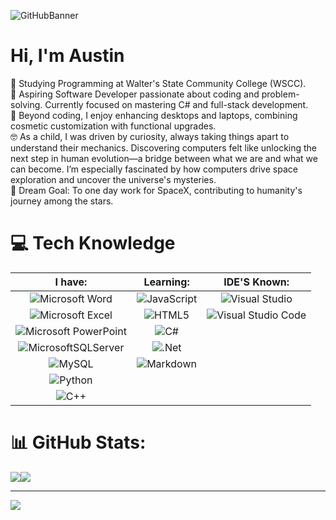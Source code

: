 ![GitHubBanner](https://github.com/user-attachments/assets/825eb0e7-6d9f-46c3-bb96-fcbb3995edf2)
# Hi, I'm Austin
📖 Studying Programming at Walter's State Community College (WSCC).<br>
🤔 Aspiring Software Developer passionate about coding and problem-solving. Currently focused on mastering C# and full-stack development.<br>
🧰 Beyond coding, I enjoy enhancing desktops and laptops, combining cosmetic customization with functional upgrades.<br>
🤓 As a child, I was driven by curiosity, always taking things apart to understand their mechanics. Discovering computers felt like unlocking the next step in human evolution—a bridge between what we are and what we can become. I’m especially fascinated by how computers drive space exploration and uncover the universe's mysteries.<br>
👾 Dream Goal: To one day work for SpaceX, contributing to humanity's journey among the stars.<br>

# 💻 Tech Knowledge

| I have:       | Learning:     | IDE'S Known:         |
|:-------------:|:-------------:|:--------------------:|
| ![Microsoft Word](https://img.shields.io/badge/Microsoft_Word-2B579A?style=for-the-badge&logo=microsoft-word&logoColor=white)| ![JavaScript](https://img.shields.io/badge/javascript-%23323330.svg?style=for-the-badge&logo=javascript&logoColor=%23F7DF1E)| ![Visual Studio](https://img.shields.io/badge/Visual%20Studio-5C2D91.svg?style=for-the-badge&logo=visual-studio&logoColor=white)|
| ![Microsoft Excel](https://img.shields.io/badge/Microsoft_Excel-217346?style=for-the-badge&logo=microsoft-excel&logoColor=white)| ![HTML5](https://img.shields.io/badge/html5-%23E34F26.svg?style=for-the-badge&logo=html5&logoColor=white)| ![Visual Studio Code](https://img.shields.io/badge/Visual%20Studio%20Code-0078d7.svg?style=for-the-badge&logo=visual-studio-code&logoColor=white)|
| ![Microsoft PowerPoint](https://img.shields.io/badge/Microsoft_PowerPoint-B7472A?style=for-the-badge&logo=microsoft-powerpoint&logoColor=white)| ![C#](https://img.shields.io/badge/c%23-%23239120.svg?style=for-the-badge&logo=csharp&logoColor=white)| |
| ![MicrosoftSQLServer](https://img.shields.io/badge/Microsoft%20SQL%20Server-CC2927?style=for-the-badge&logo=microsoft%20sql%20server&logoColor=white)| ![.Net](https://img.shields.io/badge/.NET-5C2D91?style=for-the-badge&logo=.net&logoColor=white)||
| ![MySQL](https://img.shields.io/badge/mysql-4479A1.svg?style=for-the-badge&logo=mysql&logoColor=white)| ![Markdown](https://img.shields.io/badge/markdown-%23000000.svg?style=for-the-badge&logo=markdown&logoColor=white)||
| ![Python](https://img.shields.io/badge/python-3670A0?style=for-the-badge&logo=python&logoColor=ffdd54)|||
| ![C++](https://img.shields.io/badge/c++-%2300599C.svg?style=for-the-badge&logo=c%2B%2B&logoColor=white)|||

# 📊 GitHub Stats:
![](https://github-readme-stats.vercel.app/api?username=Aphillips17&theme=dark&hide_border=false&include_all_commits=false&count_private=false)![](https://github-readme-streak-stats.herokuapp.com/?user=Aphillips17&theme=dark&hide_border=false)<br/>

---
[![](https://visitcount.itsvg.in/api?id=Aphillips17&icon=0&color=0)](https://visitcount.itsvg.in)

<!-- Proudly created with GPRM ( https://gprm.itsvg.in ) -->
